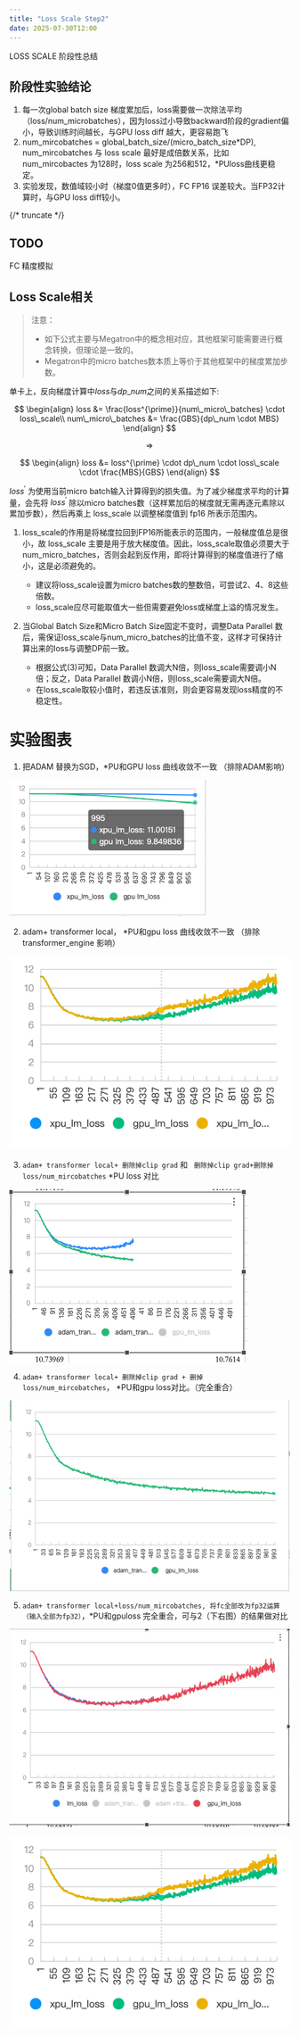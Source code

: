 ```yaml
---
title: "Loss Scale Step2"
date: 2025-07-30T12:00
---
```


LOSS SCALE 阶段性总结

## 阶段性实验结论

1. 每一次global batch size 梯度累加后，loss需要做一次除法平均（loss/num_microbatches），因为loss过小导致backward阶段的gradient偏小，导致训练时间越长，与GPU loss diff 越大，更容易跑飞
2. num_mircobatches = global_batch_size/(micro_batch_size*DP), num_mircobatches 与 loss scale 最好是成倍数关系，比如num_mircobactes 为128时，loss scale 为256和512，*PUloss曲线更稳定。
3. 实验发现，数值域较小时（梯度0值更多时），FC FP16 误差较大。当FP32计算时，与GPU loss diff较小。

{/* truncate */}

## TODO

FC 精度模拟

## Loss Scale相关
> 注意：
> * 如下公式主要与Megatron中的概念相对应，其他框架可能需要进行概念转换，但理论是一致的。
> * Megatron中的micro batches数本质上等价于其他框架中的梯度累加步数。
> 
单卡上，反向梯度计算中$loss$与$dp\_num$之间的关系描述如下:

$$
\begin{align} 
    loss &= \frac{loss^{\prime}}{num\_micro\_batches} \cdot loss\_scale\\
    num\_micro\_batches &= \frac{GBS}{dp\_num \cdot MBS} 
\end{align}
$$

$$\Longrightarrow$$

$$
\begin{align} 
    loss &= loss^{\prime} \cdot dp\_num \cdot loss\_scale \cdot \frac{MBS}{GBS} 
\end{align}
$$

$loss^{\prime}$ 为使用当前micro batch输入计算得到的损失值。为了减少梯度求平均的计算量，会先将 $loss^{\prime}$ 除以micro batches数（这样累加后的梯度就无需再逐元素除以累加步数），然后再乘上 loss_scale 以调整梯度值到 fp16 所表示范围内。

1. loss_scale的作用是将梯度拉回到FP16所能表示的范围内，一般梯度值总是很小，故 loss_scale 主要是用于放大梯度值。因此，loss_scale取值必须要大于num_micro_batches，否则会起到反作用，即将计算得到的梯度值进行了缩小，这是必须避免的。

    * 建议将loss_scale设置为micro batches数的整数倍，可尝试2、4、8这些倍数。
    * loss_scale应尽可能取值大一些但需要避免loss或梯度上溢的情况发生。

1. 当Global Batch Size和Micro Batch Size固定不变时，调整Data Parallel 数后，需保证loss_scale与num_micro_batches的比值不变，这样才可保持计算出来的loss与调整DP前一致。

    * 根据公式(3)可知，Data Parallel 数调大N倍，则loss_scale需要调小N倍；反之，Data Parallel 数调小N倍，则loss_scale需要调大N倍。
    * 在loss_scale取较小值时，若违反该准则，则会更容易发现loss精度的不稳定性。

# 实验图表
1. 把ADAM 替换为SGD，*PU和GPU loss 曲线收敛不一致 （排除ADAM影响）

![](./adam_loss.png)

2. adam+ transformer local， *PU和gpu loss 曲线收敛不一致 （排除transformer_engine 影响）

![](./adam_transform_local.png)

3. `adam+ transformer local+ 删除掉clip grad` 和 ` 删除掉clip grad+删除掉loss/num_mircobatches` *PU loss 对比

![](./adam_transform_local_rm_clip.png)

4. `adam+ transformer local+ 删除掉clip grad + 删掉loss/num_mircobatches`， *PU和gpu loss对比。（完全重合）

![](./rm_loss_num_micro.png)

5. `adam+ transformer local+loss/num_mircobatches, 将fc全部改为fp32运算（输入全部为fp32）`，*PU和gpuloss 完全重合，可与2（下右图）的结果做对比

![](./fp32.png)

![](./fp_loss_miss.png)